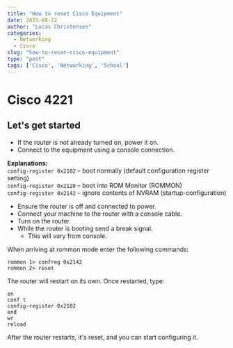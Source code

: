 ```yaml
---
title: "How to reset Cisco Equipment"
date: 2023-08-22
author: "Lucas Christensen"
categories:
  - Networking
  - Cisco
slug: "how-to-reset-cisco-equipment"
type: "post"
tags: ['Cisco', 'Networking', 'School']
---
```


# Cisco 4221

## Let's get started
- If the router is not already turned on, power it on.
- Connect to the equipment using a console connection.

**Explanations:**  
`config-register 0x2102` – boot normally (default configuration register setting)  
`config-register 0x2120` – boot into ROM Monitor (ROMMON)  
`config-register 0x2142` – ignore contents of NVRAM (startup-configuration)

- Ensure the router is off and connected to power.
- Connect your machine to the router with a console cable.
- Turn on the router.
- While the router is booting send a break signal.
   - This will vary from console.

When arriving at rommon mode enter the following commands:
``` console
rommon 1> confreg 0x2142
rommon 2> reset
```

The router will restart on its own. Once restarted, type:
``` console
en
conf t
config-register 0x2102
end
wr
reload
```

After the router restarts, it's reset, and you can start configuring it.